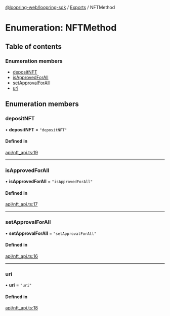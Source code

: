 [@loopring-web/loopring-sdk](../README.md) / [Exports](../modules.md) / NFTMethod

# Enumeration: NFTMethod

## Table of contents

### Enumeration members

- [depositNFT](NFTMethod.md#depositnft)
- [isApprovedForAll](NFTMethod.md#isapprovedforall)
- [setApprovalForAll](NFTMethod.md#setapprovalforall)
- [uri](NFTMethod.md#uri)

## Enumeration members

### depositNFT

• **depositNFT** = `"depositNFT"`

#### Defined in

[api/nft_api.ts:19](https://github.com/Loopring/loopring_sdk/blob/904c903/src/api/nft_api.ts#L19)

___

### isApprovedForAll

• **isApprovedForAll** = `"isApprovedForAll"`

#### Defined in

[api/nft_api.ts:17](https://github.com/Loopring/loopring_sdk/blob/904c903/src/api/nft_api.ts#L17)

___

### setApprovalForAll

• **setApprovalForAll** = `"setApprovalForAll"`

#### Defined in

[api/nft_api.ts:16](https://github.com/Loopring/loopring_sdk/blob/904c903/src/api/nft_api.ts#L16)

___

### uri

• **uri** = `"uri"`

#### Defined in

[api/nft_api.ts:18](https://github.com/Loopring/loopring_sdk/blob/904c903/src/api/nft_api.ts#L18)
